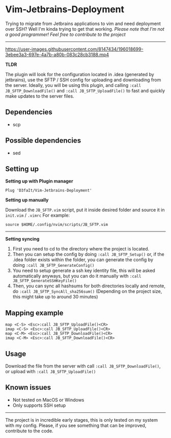 # Vim-Jetbrains-Deployment
Trying to migrate from Jetbrains applications to vim and need deployment over SSH?
Well I'm kinda trying to get that working.
*Please note that I'm not a good programmer! Feel free to contribute to the project*

---

https://user-images.githubusercontent.com/8147434/196018699-3ebee3a3-697e-4a7b-a80b-083c28cb3188.mp4


**TLDR**

The plugin will look for the configuration located in .idea (generated by jetbrains), use the SFTP / SSH config for uploading and downloading from the server.
Ideally, you will be using this plugin, and calling `:call JB_SFTP_DownloadFile()` and `:call JB_SFTP_UploadFile()` to fast and quickly make updates to the server files.

## Dependencies
- scp

## Possible dependencies
- sed

## Setting up
**Setting up with Plugin manager**

    Plug 'D3faIt/Vim-Jetbrains-Deployment'

**Setting up manually**

Download the `JB_SFTP.vim` script, put it inside desired folder and source it in `init.vim` / `.vimrc`
For example:

    source $HOME/.config/nvim/scripts/JB_SFTP.vim

---

**Setting syncing**
1. First you need to cd to the directory where the project is located.
2. Then you can setup the config by doing `:call JB_SFTP_Setup()` or, if the .idea folder exists within the folder, you can generate the config by doing `:call JB_SFTP_GenerateConfig()`
3. You need to setup generate a ssh key identity file, this will be asked automatically anyways, but you can do it manually with `:call JB_SFTP_GenerateSSHKeyFile()`
4. Then, you can sync all hashsums for both directories locally and remote, do `:call JB_SFTP_SyncAll_sha256sum()` (Depending on the project size, this might take up to around 30 minutes)

## Mapping example

    map <C-S> <Esc>:call JB_SFTP_UploadFile()<CR>
    imap <C-S> <Esc>:call JB_SFTP_UploadFile()<CR>
    map <C-M> <Esc>:call JB_SFTP_DownloadFile()<CR>
    imap <C-M> <Esc>:call JB_SFTP_DownloadFile()<CR>

## Usage
Download the file from the server with call `:call JB_SFTP_DownloadFile()`, or upload with `:call JB_SFTP_UploadFile()`

## Known issues
- Not tested on MacOS or Windows
- Only supports SSH setup

---
The project is in incredible early stages, this is only tested on my system with my config. Please, if you see something that can be improved, contribute to the code.
